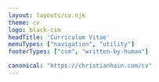 ```yaml
---
layout: layouts/cv.njk
theme: cv
logo: black-csm
headTitle: 'Curriculum Vitae'
menuTypes: ["navigation", "utility"]
footerTypes: ["csm", "written-by-human"]

canonical: "https://christianhain.com/cv"
---
```

